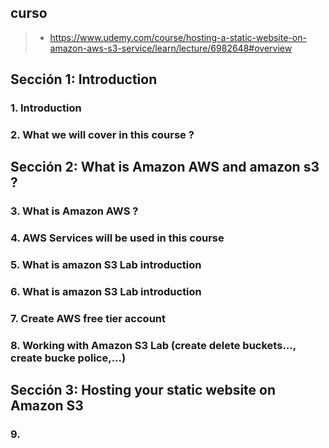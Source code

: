 
## curso
>- https://www.udemy.com/course/hosting-a-static-website-on-amazon-aws-s3-service/learn/lecture/6982648#overview

## Sección 1: Introduction

### 1. Introduction

### 2. What we will cover in this course ?

## Sección 2: What is Amazon AWS and amazon s3 ?

### 3. What is Amazon AWS ?

### 4. AWS Services will be used in this course

### 5. What is amazon S3 Lab introduction

### 6. What is amazon S3 Lab introduction

### 7. Create AWS free tier account

### 8. Working with Amazon S3 Lab (create delete buckets..., create bucke police,...)

## Sección 3: Hosting your static website on Amazon S3

### 9. 